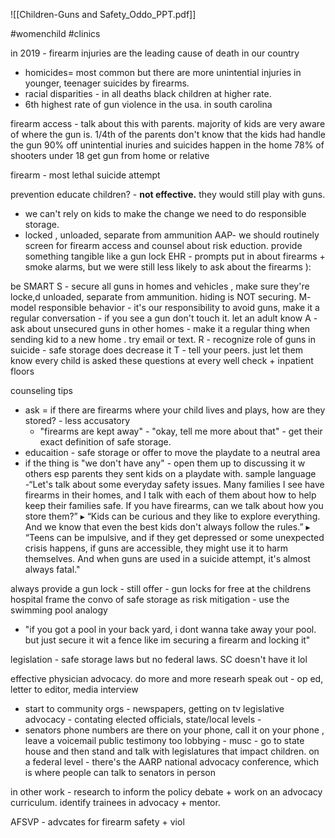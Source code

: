 ![[Children-Guns and Safety_Oddo_PPT.pdf]]

#womenchild #clinics 

in 2019 - firearm injuries are the leading cause of death in our country 
- homicides= most common but there are more unintential injuries in younger, teenager suicides by firearms. 
- racial disparities - in all deaths black children at higher rate. 
- 6th highest rate of gun violence in the usa. in south carolina

firearm access - talk about this with parents. majority of kids are very aware of where the gun is. 1/4th of the parents don't know that the kids had handle the gun 
90% off unintential inuries and suicides happen in the home
78% of shooters under 18 get gun from home or relative

firearm - most lethal suicide attempt 

prevention 
educate children? - **not effective.**  they would still play with guns. 
- we can't rely on kids to make the change
we need to do responsible storage. 
- locked , unloaded, separate from ammunition 
AAP- we should routinely screen for firearm access and counsel about risk eduction. 
provide something tangible like a gun lock 
EHR - prompts put in about firearms + smoke alarms, but we were still less likely to ask about the firearms ): 

be SMART
S - secure all guns in homes and vehicles , make sure they're locke,d unloaded, separate from ammunition. hiding is NOT securing. 
M- model responsible behavior - it's our responsibility to avoid guns, make it a regular conversation - if you see a gun don't touch it. let an adult know 
A - ask about unsecured guns in other homes - make it a regular thing when sending kid to a new home . try email or text. 
R - recognize role of guns in suicide - safe storage does decrease it 
T - tell your peers. just let them know 
every child is asked these questions at every well check + inpatient floors 

counseling tips 
- ask = if there are firearms where your child lives and plays, how are they stored? - less accusatory 
	- "firearms are kept away" - "okay, tell me more about that" - get their exact definition of safe storage. 
- educaition - safe storage or offer to move the playdate to a neutral area 
- if the thing is "we don't have any" - open them up to discussing it w others esp parents they sent kids on a playdate with. 
sample language
 -“Let's talk about some everyday safety issues. Many families I see have firearms in their homes, and I talk with each of them about how to help keep their families safe. If you have firearms, can we talk about how you store them?”
▸ “Kids can be curious and they like to explore everything. And we know that even the best kids don't always follow the rules.” 
 ▸ “Teens can be impulsive, and if they get depressed or some unexpected crisis happens, if guns are accessible, they might use it to harm themselves. And when guns are used in a suicide attempt, it's almost always fatal."

always provide a gun lock - still offer - gun locks for free at the childrens hospital 
frame the convo of safe storage as risk mitigation - use the swimming pool analogy 
- "if you got a pool in your back yard, i dont wanna take away your pool. but just secure it wit a fence like im securing a firearm and locking it"

legislation - safe storage laws but no federal laws. 
SC doesn't have it lol 

effective physician advocacy. 
do more and more researh 
speak out - op ed, letter to editor, media interview
- start to community orgs - newspapers, getting on tv
legislative advocacy - contating elected officials, state/local levels - 
- senators phone numbers are there on your phone, call it on your phone , leave a voicemail 
public testimony too 
lobbying - musc - go to state house and then stand and talk with legislatures that impact children. 
on a federal level - there's the AARP national advocacy conference, which is where people can talk to senators in person 

in other work - research to inform the policy debate + work on an advocacy curriculum. identify trainees in advocacy + mentor. 

AFSVP - advcates for firearm safety + viol